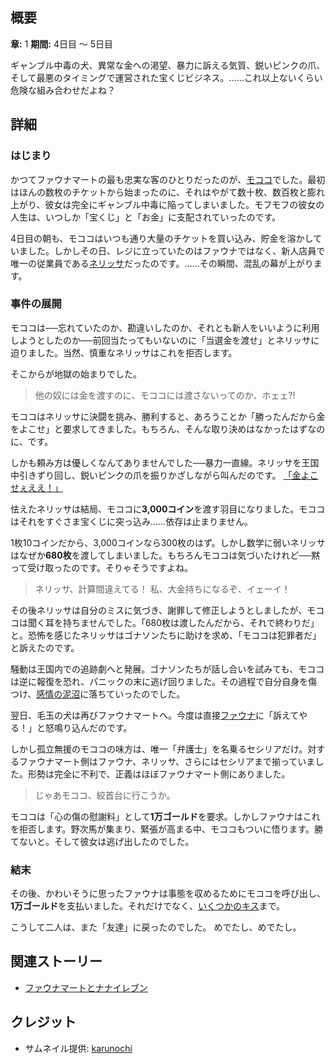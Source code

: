 <!-- title: 宝くじパニック -->
<!-- quote: 行かなくちゃ、犬が追いかけてきてるんだ。 -->
<!-- chapters: 0 -->
<!-- images: (モココに脅されて金を巻き上げられるネリッサ), (モココとファウナマートが事件解決を試みる場面), (1万コインとキス) -->
<!-- model: false -->

## 概要

**章:** 1
**期間:** 4日目 ～ 5日目

ギャンブル中毒の犬、異常な金への渇望、暴力に訴える気質、鋭いピンクの爪、そして最悪のタイミングで運営された宝くじビジネス。……これ以上ないくらい危険な組み合わせだよね？

## 詳細

### はじまり

かつてファウナマートの最も忠実な客のひとりだったのが、[モココ](#entry:mococo-entry)でした。最初はほんの数枚のチケットから始まったのに、それはやがて数十枚、数百枚と膨れ上がり、彼女は完全にギャンブル中毒に陥ってしまいました。モフモフの彼女の人生は、いつしか「宝くじ」と「お金」に支配されていったのです。

4日目の朝も、モココはいつも通り大量のチケットを買い込み、貯金を溶かしていました。しかしその日、レジに立っていたのはファウナではなく、新人店員で唯一の従業員である[ネリッサ](#entry:nerissa-entry)だったのです。……その瞬間、混乱の幕が上がります。

### 事件の展開

モココは──忘れていたのか、勘違いしたのか、それとも新人をいいように利用しようとしたのか──前回当たってもいないのに「当選金を渡せ」とネリッサに迫りました。当然、慎重なネリッサはこれを拒否します。

そこからが地獄の始まりでした。

> 他の奴には金を渡すのに、モココには渡さないってのか、ホェェ?!

モココはネリッサに決闘を挑み、勝利すると、あろうことか「勝ったんだから金をよこせ」と要求してきました。もちろん、そんな取り決めはなかったはずなのに、です。

しかも頼み方は優しくなんてありませんでした──暴力一直線。ネリッサを王国中引きずり回し、鋭いピンクの爪を振りかざしながら叫んだのです。
[「金よこせぇええ！」](https://www.youtube.com/live/5swK4fB2smo?t=1251)

怯えたネリッサは結局、モココに**3,000コイン**を渡す羽目になりました。モココはそれをすぐさま宝くじに突っ込み……依存は止まりません。

1枚10コインだから、3,000コインなら300枚のはず。しかし数学に弱いネリッサはなぜか**680枚**を渡してしまいました。もちろんモココは気づいたけれど──黙って受け取ったのです。そりゃそうですよね。

> ネリッサ、計算間違えてる！
> 私、大金持ちになるぞ、イェーイ！

その後ネリッサは自分のミスに気づき、謝罪して修正しようとしましたが、モココは聞く耳を持ちませんでした。「680枚は渡したんだから、それで終わりだ」と。恐怖を感じたネリッサはゴナソンたちに助けを求め、「モココは犯罪者だ」と訴えたのです。

騒動は王国内での追跡劇へと発展。ゴナソンたちが話し合いを試みても、モココは逆に報復を恐れ、パニックの末に逃げ回りました。その過程で自分自身を傷つけ、[感情の泥沼](https://www.youtube.com/live/5swK4fB2smo?t=2432)に落ちていったのでした。

翌日、毛玉の犬は再びファウナマートへ。今度は直接[ファウナ](#entry:fauna-entry)に「訴えてやる！」と怒鳴り込んだのです。

しかし孤立無援のモココの味方は、唯一「弁護士」を名乗るセシリアだけ。対するファウナマート側はファウナ、ネリッサ、さらにはセシリアまで揃っていました。形勢は完全に不利で、正義はほぼファウナマート側にありました。

> じゃあモココ、絞首台に行こうか。

モココは「心の傷の慰謝料」として**1万ゴールド**を要求。しかしファウナはこれを拒否します。野次馬が集まり、緊張が高まる中、モココもついに悟ります。勝てないと。そして彼女は逃げ出したのでした。

### 結末

その後、かわいそうに思ったファウナは事態を収めるためにモココを呼び出し、**1万ゴールド**を支払いました。それだけでなく、[いくつかのキス](https://www.youtube.com/live/wINOVotsvPY?feature=shared&t=3185)まで。

こうして二人は、また「友達」に戻ったのでした。
めでたし、めでたし。

## 関連ストーリー

- [ファウナマートとナナイレブン](#entry:faunamart-entry)

## クレジット

- サムネイル提供: [karunochi](https://x.com/karunochi/status/1830608765454024950)
